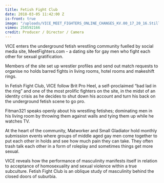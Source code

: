 ```yaml
---
title: Fetish Fight Club
date: 2018-03-05 11:42:00 Z
is-front: true
image: "/uploads/VICE_MEET_FIGHTERS_ONLINE_CHANGES_KV.00_17_20_16.Still031.tif"
vimeo: 258592166
credit: Producer / Director / Camera
---
```


VICE enters the underground fetish wrestling community fuelled by social media site, MeetFighters.com - a dating site for gay men who fight each other for sexual gratification. 

Members of the site set up wrestler profiles and send out match requests to organise no holds barred fights in living rooms, hotel rooms and makeshift rings.

In Fetish Fight Club, VICE follow Brit Pro Heel, a self-proclaimed “bad lad in the ring” and one of the most prolific fighters on the site, in the midst of an identity crisis as he decides to shut down his account and turn his back on the underground fetish scene to go pro.

Fitman321 speaks openly about his wrestling fetishes; dominating men in his living room by throwing them against walls and tying them up while he watches TV.

At the heart of the community, Matworker and Small Gladiator hold monthly submission events where groups of middle aged gay men come together to put each other in holds and see how much pain they can take. They often trash talk each other in a form of roleplay and sometimes things get more sexual.

VICE reveals how the performance of masculinity manifests itself in relation to acceptance of homosexuality and sexual violence within a true subculture. Fetish Fight Club is an oblique study of masculinity behind the closed doors of suburbia.